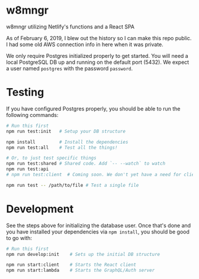 # w8mngr

w8mngr utilizing Netlify's functions and a React SPA

As of February 6, 2019, I blew out the history so I can make this repo public. I had some old AWS connection info in here when it was private.

We only require Postgres initialized properly to get started. You will need a local PostgreSQL DB up and running on the default port (5432). We expect a user named `postgres` with the password `password`.

# Testing

If you have configured Postgres properly, you should be able to run the following commands:

```bash
# Run this first
npm run test:init   # Setup your DB structure

npm install         # Install the dependencies
npm run test:all    # Test all the things!

# Or, to just test specific things
npm run test:shared # Shared code. Add `-- --watch` to watch
npm run test:api
# npm run test:client  # Coming soon. We don't yet have a need for client tests

npm run test -- /path/to/file # Test a single file
```

# Development

See the steps above for initializing the database user. Once that's done and you have installed your dependencies via `npm install`, you should be good to go with:

```bash
# Run this first
npm run develop:init    # Sets up the initial DB structure

npm run start:client    # Starts the React client
npm run start:lambda    # Starts the GraphQL/Auth server
```
